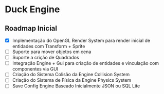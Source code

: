 # Duck Engine

## Roadmap Inicial

- [x] Implementação do OpenGL Render System para render inicial de entidades com Transform + Sprite
- [ ] Suporte para mover objetos em cena
- [ ] Suporte a crição de Quadrados
- [ ] Integração Engine + Gui para criação de entidades e vinculação com componentes via GUI
- [ ] Criação do Sistema Colisão da Engine Collision System
- [ ] Criação do Sistema de Física da Engine Physics System
- [ ] Save Config Engine Baseado Inicialmente JSON ou SQL Lite
